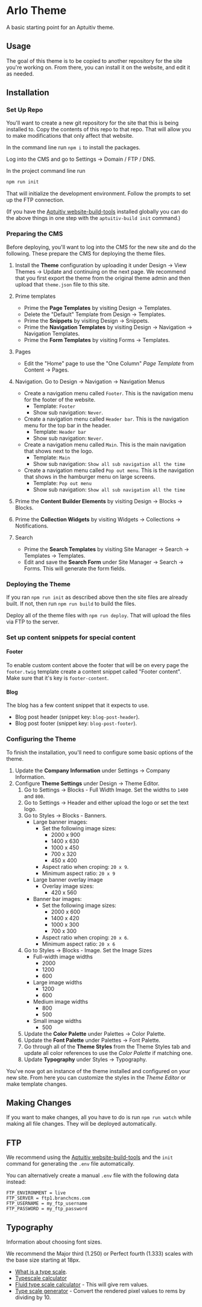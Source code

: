 # Arlo Theme

A basic starting point for an Aptuitiv theme.

## Usage

The goal of this theme is to be copied to another repository for the site you're working on. From there, you can install it on the website, and edit it as needed.

## Installation

### Set Up Repo

You'll want to create a new git repository for the site that this is being installed to. Copy the contents of this repo to that repo. That will allow you to make modifications that only affect that website.

In the command line run `npm i` to install the packages.

Log into the CMS and go to Settings -> Domain / FTP / DNS.

In the project command line run

```bash
npm run init
```

That will initialize the development environment. Follow the prompts to set up the FTP connection.

(If you have the [Aptuitiv website-build-tools](https://github.com/aptuitiv/website-build-tools) installed globally you can do the above things in one step with the `aptuitiv-build init` command.)

### Preparing the CMS

Before deploying, you'll want to log into the CMS for the new site and do the following. These prepare the CMS for deploying the theme files.

1. Install the **Theme** configuration by uploading it under Design -> View Themes -> Update and continuing on the next page. We recommend that you first export the theme from the original theme admin and then upload that `theme.json` file to this site.
2. Prime templates
   - Prime the **Page Templates** by visiting Design -> Templates.
   - Delete the "Default" Template from Design -> Templates.
   - Prime the **Snippets** by visiting Design -> Snippets.
   - Prime the **Navigation Templates** by visiting Design -> Navigation -> Navigation Templates.
   - Prime the **Form Templates** by visiting Forms -> Templates.
3. Pages
   - Edit the "Home" page to use the "One Column" *Page Template* from Content -> Pages.

4. Navigation. Go to Design -> Navigation -> Navigation Menus
    - Create a navigation menu called `Footer`. This is the navigation menu for the footer of the website.
      - Template: `Footer`
      - Show sub navigation: `Never`.
    - Create a navigation menu called `Header bar`. This is the navigation menu for the top bar in the header.
      - Template: `Header bar`
      - Show sub navigation: `Never`.
    - Create a navigation menu called `Main`. This is the main navigation that shows next to the logo.
      - Template: `Main`
      - Show sub navigation: `Show all sub navigation all the time`
    - Create a navigation menu called `Pop out menu`. This is the navigation that shows in the hamburger menu on large screens.
      - Template: `Pop out menu`
      - Show sub navigation: `Show all sub navigation all the time`

5. Prime the **Content Builder Elements** by visiting Design -> Blocks -> Blocks.
6. Prime the **Collection Widgets** by visiting Widgets -> Collections -> Notifications.
7. Search
   - Prime the **Search Templates** by visiting Site Manager -> Search -> Templates -> Templates.
   - Edit and save the **Search Form** under Site Manager -> Search -> Forms. This will generate the form fields.

### Deploying the Theme

If you ran `npm run init` as described above then the site files are already built. If not, then run `npm run build` to build the files.

Deploy all of the theme files with `npm run deploy`. That will upload the files via FTP to the server.

### Set up content snippets for special content

#### Footer

To enable custom content above the footer that will be on every page the `footer.twig` template create a content snippet called "Footer content". Make sure that it's key is `footer-content`.

#### Blog

The blog has a few content snippet that it expects to use.

- Blog post header (snippet key: `blog-post-header`).
- Blog post footer (snippet key: `blog-post-footer`).

### Configuring the Theme

To finish the installation, you'll need to configure some basic options of the theme.

1. Update the **Company Information** under Settings -> Company Information.
1. Configure **Theme Settings** under Design -> Theme Editor.
   1. Go to Settings -> Blocks - Full Width Image. Set the widths to `1400` and `800`.
   2. Go to Settings -> Header and either upload the logo or set the text logo.
   3. Go to Styles -> Blocks - Banners.
      - Large banner images:
        - Set the following image sizes:
          - 2000 x 900
          - 1400 x 630
          - 1000 x 450
          - 700 x 320
          - 450 x 400  
        - Aspect ratio when croping: `20 x 9`.
        - Minimum aspect ratio: `20 x 9`
      - Large banner overlay image
        - Overlay image sizes:
          - 420 x 560
      - Banner bar images:
        - Set the following image sizes:
          - 2000 x 600
          - 1400 x 420
          - 1000 x 300
          - 700 x 300
        - Aspect ratio when croping: `20 x 6`.
        - Minimum aspect ratio: `20 x 6`
   4. Go to Styles -> Blocks - Image. Set the Image Sizes
      - Full-width image widths  
        - 2000
        - 1200
        - 600
      - Large image widths  
        - 1200
        - 600
      - Medium image widths  
        - 800
        - 500
      - Small image widths  
        - 500
   5. Update the **Color Palette** under Palettes -> Color Palette.
   6. Update the **Font Palette** under Palettes -> Font Palette.
   7. Go through all of the **Theme Styles** from the Theme Styles tab and update all color references to use the *Color Palette* if matching one.
   8. Update **Typography** under Styles -> Typography.

You've now got an instance of the theme installed and configured on your new site. From here you can customize the styles in the *Theme Editor* or make template changes.

## Making Changes

If you want to make changes, all you have to do is run `npm run watch` while making all file changes. They will be deployed automatically.

## FTP

We recommend using the [Aptuitiv website-build-tools](https://github.com/aptuitiv/website-build-tools) and the `init` command for generating the `.env` file automatically.

You can alternatively create a manual `.env` file with the following data instead:

```.env
FTP_ENVIRONMENT = live
FTP_SERVER = ftp1.branchcms.com
FTP_USERNAME = my_ftp_username
FTP_PASSWORD = my_ftp_password
```

## Typography

Information about choosing font sizes.

We recommend the Major third (1.250) or Perfect fourth (1.333) scales with the base size starting at 18px.

- [What is a type scale](https://supercharge.design/blog/what-is-a-type-scale).
- [Typescale calculator](https://typescale.com/)
- [Fluid type scale calculator](https://www.fluid-type-scale.com/calculate?minFontSize=16&minWidth=500&minRatio=1.25&maxFontSize=18&maxWidth=1280&maxRatio=1.25&steps=sm,base,md,lg,xl,xxl,xxxl&baseStep=base&prefix=fs&useContainerWidth=false&includeFallbacks=false&useRems=true&remValue=10&decimals=2&previewFont=Inter&previewText=Almost+before+we+knew+it,+we+had+left+the+ground&previewWidth=1280) - This will give rem values.
- [Type scale generator](https://baseline.is/tools/type-scale-generator/) - Convert the rendered pixel values to rems by dividing by 10.
